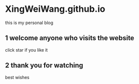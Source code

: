 # XingWeiWang.github.io
this is my personal blog 
## 1 welcome anyone who visits the website
click star if you like it
## 2 thank you for watching
best wishes
